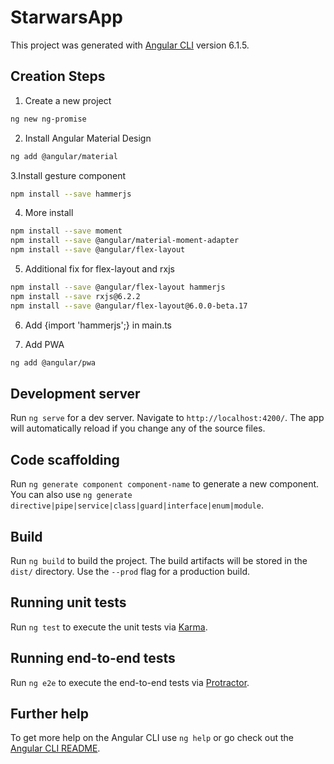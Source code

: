 # StarwarsApp

This project was generated with [Angular CLI](https://github.com/angular/angular-cli) version 6.1.5.

## Creation Steps
1. Create a new project
```bash
ng new ng-promise
```
2. Install Angular Material Design
```bash
ng add @angular/material
```

3.Install gesture component
```bash
npm install --save hammerjs
```

4. More install
```bash
npm install --save moment
npm install --save @angular/material-moment-adapter
npm install --save @angular/flex-layout
```

5. Additional fix for flex-layout and rxjs 
```bash
npm install --save @angular/flex-layout hammerjs
npm install --save rxjs@6.2.2
npm install --save @angular/flex-layout@6.0.0-beta.17
```

6. Add {import 'hammerjs';} in main.ts

7. Add PWA
```bash
ng add @angular/pwa
```

## Development server

Run `ng serve` for a dev server. Navigate to `http://localhost:4200/`. The app will automatically reload if you change any of the source files.

## Code scaffolding

Run `ng generate component component-name` to generate a new component. You can also use `ng generate directive|pipe|service|class|guard|interface|enum|module`.

## Build

Run `ng build` to build the project. The build artifacts will be stored in the `dist/` directory. Use the `--prod` flag for a production build.

## Running unit tests

Run `ng test` to execute the unit tests via [Karma](https://karma-runner.github.io).

## Running end-to-end tests

Run `ng e2e` to execute the end-to-end tests via [Protractor](http://www.protractortest.org/).

## Further help

To get more help on the Angular CLI use `ng help` or go check out the [Angular CLI README](https://github.com/angular/angular-cli/blob/master/README.md).
